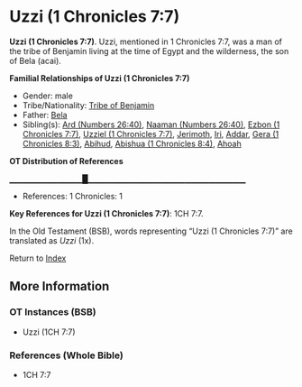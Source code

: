 # Uzzi (1 Chronicles 7:7)
**Uzzi (1 Chronicles 7:7)**. 
Uzzi, mentioned in 1 Chronicles 7:7, was a man of the tribe of Benjamin living at the time of Egypt and the wilderness, the son of Bela (acai). 




**Familial Relationships of Uzzi (1 Chronicles 7:7)**


* Gender: male
* Tribe/Nationality: [Tribe of Benjamin](../../../groups/md/acai/Benjamin.md)
* Father: [Bela](Bela.md)
* Sibling(s): [Ard (Numbers 26:40)](Ard.2.md), [Naaman (Numbers 26:40)](Naaman.2.md), [Ezbon (1 Chronicles 7:7)](Ezbon.2.md), [Uzziel (1 Chronicles 7:7)](Uzziel.3.md), [Jerimoth](Jerimoth.md), [Iri](Iri.md), [Addar](Addar.md), [Gera (1 Chronicles 8:3)](Gera.3.md), [Abihud](Abihud.md), [Abishua (1 Chronicles 8:4)](Abishua.2.md), [Ahoah](Ahoah.md)


**OT Distribution of References**

▁▁▁▁▁▁▁▁▁▁▁▁█▁▁▁▁▁▁▁▁▁▁▁▁▁▁▁▁▁▁▁▁▁▁▁▁▁▁
* References: 1 Chronicles: 1



**Key References for Uzzi (1 Chronicles 7:7)**: 
1CH 7:7. 


In the Old Testament (BSB), words representing “Uzzi (1 Chronicles 7:7)” are translated as 
*Uzzi* (1x). 




Return to [Index](00-Index.md)

## More Information

### OT Instances (BSB)

* Uzzi (1CH 7:7)



### References (Whole Bible)

* 1CH 7:7



